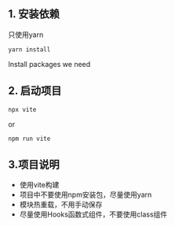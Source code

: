 ## 1. 安装依赖
只使用yarn
```shell
yarn install
```
Install packages we need

## 2. 启动项目

```shell
npx vite 
```
or
```shell
npm run vite
```

## 3.项目说明
* 使用vite构建
* 项目中不要使用npm安装包，尽量使用yarn
* 模块热重载，不用手动保存
* 尽量使用Hooks函数式组件，不要使用class组件